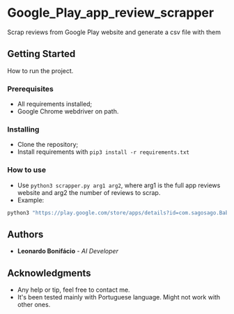 # Google_Play_app_review_scrapper

Scrap reviews from Google Play website and generate a csv file with them

## Getting Started

How to run the project.

### Prerequisites

* All requirements installed;
* Google Chrome webdriver on path.

### Installing

* Clone the repository;
* Install requirements with `pip3 install -r requirements.txt`

### How to use
* Use `python3 scrapper.py arg1 arg2`, where arg1 is the full app reviews website and arg2 the number of reviews to scrap.
* Example:

```sh 
python3 "https://play.google.com/store/apps/details?id=com.sagosago.Babies.googleplay&hl=pt&showAllReviews=true" 500
```

## Authors

* **Leonardo Bonifácio** - *AI Developer*

## Acknowledgments

* Any help or tip, feel free to contact me.
* It's been tested mainly with Portuguese language. Might not work with other ones.
